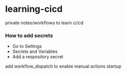 # learning-cicd
private notes/workflows to learn ci/cd


### How to add secrets

- Go to Settings
- Secrets and Variables
- Add a respository secret

add workflow_dispatch to enable manual actions startup
